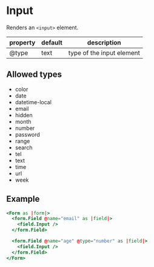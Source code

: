 # Input

Renders an `<input>` element.

| property | default | description               |
| -------- | ------- | ------------------------- |
| @type    | text    | type of the input element |

## Allowed types

- color
- date
- datetime-local
- email
- hidden
- month
- number
- password
- range
- search
- tel
- text
- time
- url
- week

## Example

```hbs preview-template
<Form as |form|>
  <form.Field @name="email" as |field|>
    <field.Input />
  </form.Field>

  <form.Field @name="age" @type="number" as |field|>
    <field.Input />
  </form.Field>
</Form>
```
